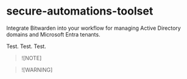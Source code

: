 # secure-automations-toolset
Integrate Bitwarden into your workflow for managing Active Directory domains and Microsoft Entra tenants.

Test. Test. Test. 

> ![NOTE]

> ![WARNING]
